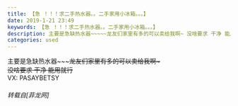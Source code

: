 ```yaml
---
title: 【急 ！！！求二手热水器。。二手家用小冰箱。。。】
date: 2019-1-21 23:49
keywords: 【急 ！！！求二手热水器。。二手家用小冰箱。。。】
description: 主要是急缺热水器~~~~~龙友们家里有多的可以卖给我啊~ 没啥要求 干净 能用就行~~VX: PASAYBETSY
categories: used
---
```

<td class="t_f" id="postmessage_2760910">

主要是急缺热水器~~~~~龙友们家里有多的可以卖给我啊~ <br/>
没啥要求 干净 能用就行~~<br/>
VX: PASAYBETSY</td>
###### 转载自[菲龙网]